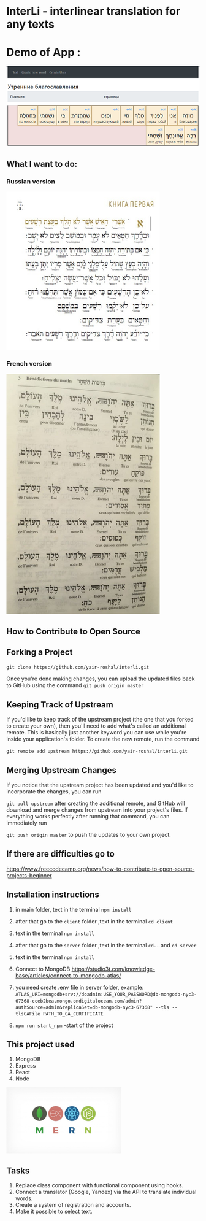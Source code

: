 # InterLi - interlinear translation for any texts

# Demo of App :

![alt text](client/src/img/img_for_github.png "Illustration for the project")

## What I want to do:

### Russian version
<img src="client/src/img/tehilimRu.jpg"  width="400"/>

### French version
 <img src="client/src/img/tehilFr.jpg"  width="400"/>


## How to Contribute to Open Source

## Forking a Project

`git clone https://github.com/yair-roshal/interli.git`

Once you're done making changes, you can upload the updated files back to GitHub using the command
`git push origin master`

## Keeping Track of Upstream

If you'd like to keep track of the upstream project (the one that you forked to create your own), then you'll need to add what's called an additional remote. This is basically just another keyword you can use while you're inside your application's folder. To create the new remote, run the command

`git remote add upstream https://github.com/yair-roshal/interli.git` 

## Merging Upstream Changes

If you notice that the upstream project has been updated and you'd like to incorporate the changes, you can run

`git pull upstream` after creating the additional remote, and GitHub will download and merge changes from upstream into your project's files. If everything works perfectly after running that command, you can immediately run

`git push origin master` to push the updates to your own project.

## If there are difficulties go to 
https://www.freecodecamp.org/news/how-to-contribute-to-open-source-projects-beginner


## Installation instructions

1. in main folder, text in the terminal `npm install`
2. after that go to the `client` folder ,text in the terminal `cd client`
3. text in the terminal `npm install`
4. after that go to the `server` folder ,text in the terminal `cd..` and `cd server`
5. text in the terminal `npm install`

6. Connect to MongoDB https://studio3t.com/knowledge-base/articles/connect-to-mongodb-atlas/ 
7. you need create .env file in server folder, example: `ATLAS_URI=mongodb+srv://doadmin:USE_YOUR_PASSWORD@db-mongodb-nyc3-67368-cceb2bea.mongo.ondigitalocean.com/admin?authSource=admin&replicaSet=db-mongodb-nyc3-67368" --tls --tlsCAFile PATH_TO_CA_CERTIFICATE`

8. `npm run start_npm` -start of the project


## This project used

1. MongoDB
2. Express
3. React
4. Node

 <img src="client/src/img/mern.jpg"  width="300"/> 



## Tasks
1. Replace class component with functional component using hooks.
2. Connect a translator (Google, Yandex) via the API to translate individual words.
3. Create a system of registration and accounts.
4. Make it possible to select text.


<!-- Check it on https://cloud.mongodb.com/
Your cluster has been automatically paused due to prolonged inactivity. Resume your cluster to connect to it and to gain access to your data. -->